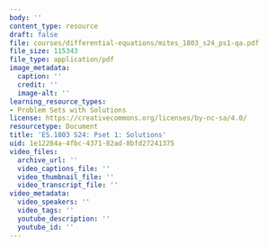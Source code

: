 ```yaml
---
body: ''
content_type: resource
draft: false
file: courses/differential-equations/mites_1803_s24_ps1-qa.pdf
file_size: 115343
file_type: application/pdf
image_metadata:
  caption: ''
  credit: ''
  image-alt: ''
learning_resource_types:
- Problem Sets with Solutions
license: https://creativecommons.org/licenses/by-nc-sa/4.0/
resourcetype: Document
title: 'ES.1803 S24: Pset 1: Solutions'
uid: 1e12284a-4fbc-4371-82ad-8bfd27241375
video_files:
  archive_url: ''
  video_captions_file: ''
  video_thumbnail_file: ''
  video_transcript_file: ''
video_metadata:
  video_speakers: ''
  video_tags: ''
  youtube_description: ''
  youtube_id: ''
---
```

